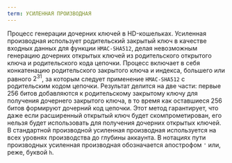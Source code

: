 ```yaml
---
term: УСИЛЕННАЯ ПРОИЗВОДНАЯ
---
```


Процесс генерации дочерних ключей в HD-кошельках. Усиленная производная использует родительский закрытый ключ в качестве входных данных для функции `HMAC-SHA512`, делая невозможным генерацию дочерних открытых ключей из родительского открытого ключа и родительского кода цепочки. Процесс включает в себя конкатенацию родительского закрытого ключа и индекса, большего или равного $2^{31}$, за которым следует применение `HMAC-SHA512` с родительским кодом цепочки. Результат делится на две части: первые 256 битов добавляются к родительскому закрытому ключу для получения дочернего закрытого ключа, в то время как оставшиеся 256 битов формируют дочерний код цепочки. Этот метод гарантирует, что даже если расширенный открытый ключ будет скомпрометирован, его нельзя будет использовать для получения дочерних открытых ключей. В стандартной производной усиленная производная используется на всех уровнях производства до глубины аккаунта. В нотациях пути производных усиленная производная обозначается апострофом `'` или, реже, буквой `h`.
